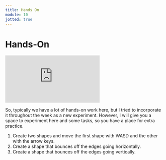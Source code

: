```yaml
---
title: Hands On
module: 10
jotted: true
---
```


# Hands-On

<div class="embed-responsive embed-responsive-16by9"><iframe class="embed-responsive-item" src="https://www.youtube.com/embed/1fgs9Qj5_vY" frameborder="0" allowfullscreen></iframe></div>

So, typically we have a lot of hands-on work here, but I tried to incorporate it throughout the week as a new experiment. However, I will give you a space to experiment here and some tasks, so you have a place for extra practice.

<div id="jotted-demo-1" class="jotted-theme-stacked"></div>

<script>
    new Jotted(document.querySelector("#jotted-demo-1"), {
    files: [
        {
            type: "js",
            hide: false,
            url:"https://raw.githubusercontent.com/Montana-Media-Arts/441-WebTech-Spring2019/master/Week%2011%20Examples/handsonscript.js"
        },
        {
            type: "html",
            hide: false,
            url:"https://raw.githubusercontent.com/Montana-Media-Arts/441-WebTech-Spring2019/master/Week%2011%20Examples/HandsOnExample.html"

    }],
    showBlank: false,
    showResult: true,
    runScripts: true,
    plugins: [
        { name: 'ace', options: { "maxLines": 100, "Lines": 100 } },
        // { name: 'console', options: { autoClear: true } },
    ]
});
</script>

1. Create two shapes and move the first shape with WASD and the other with the arrow keys.
2. Create a shape that bounces off the edges going horizontally.
3. Create a shape that bounces off the edges going vertically.